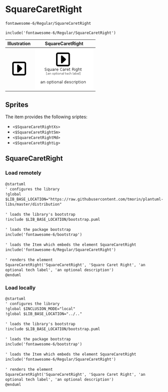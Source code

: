 # SquareCaretRight


```text
fontawesome-6/Regular/SquareCaretRight
```

```text
include('fontawesome-6/Regular/SquareCaretRight')
```



| Illustration | SquareCaretRight |
| :---: | :---: |
| ![illustration for Illustration](../../fontawesome-6/Regular/SquareCaretRight.png) | ![illustration for SquareCaretRight](../../fontawesome-6/Regular/SquareCaretRight.Local.png) |



## Sprites
The item provides the following sriptes:

- `<$SquareCaretRightXs>`
- `<$SquareCaretRightSm>`
- `<$SquareCaretRightMd>`
- `<$SquareCaretRightLg>`





## SquareCaretRight

### Load remotely
```plantuml
@startuml
' configures the library
!global $LIB_BASE_LOCATION="https://raw.githubusercontent.com/tmorin/plantuml-libs/master/distribution"

' loads the library's bootstrap
!include $LIB_BASE_LOCATION/bootstrap.puml

' loads the package bootstrap
include('fontawesome-6/bootstrap')

' loads the Item which embeds the element SquareCaretRight
include('fontawesome-6/Regular/SquareCaretRight')

' renders the element
SquareCaretRight('SquareCaretRight', 'Square Caret Right', 'an optional tech label', 'an optional description')
@enduml
```

### Load locally
```plantuml
@startuml
' configures the library
!global $INCLUSION_MODE="local"
!global $LIB_BASE_LOCATION="../.."

' loads the library's bootstrap
!include $LIB_BASE_LOCATION/bootstrap.puml

' loads the package bootstrap
include('fontawesome-6/bootstrap')

' loads the Item which embeds the element SquareCaretRight
include('fontawesome-6/Regular/SquareCaretRight')

' renders the element
SquareCaretRight('SquareCaretRight', 'Square Caret Right', 'an optional tech label', 'an optional description')
@enduml
```

